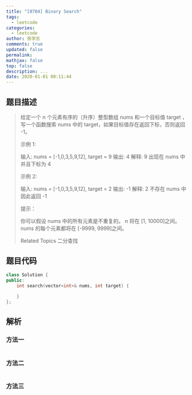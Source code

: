 ```yaml
---
title: "[0704] Binary Search"
tags:
  - leetcode
categories:
  - leetcode
author: 张学志
comments: true
updated: false
permalink:
mathjax: false
top: false
description: ...
date: 2020-01-01 00:11:44
---
```


## 题目描述

> 给定一个 n 个元素有序的（升序）整型数组 nums 和一个目标值 target ，写一个函数搜索 nums 中的 target，如果目标值存在返回下标，否则返回 -1。 
> 
> 
> 示例 1: 
> 
> 输入: nums = [-1,0,3,5,9,12], target = 9
> 输出: 4
> 解释: 9 出现在 nums 中并且下标为 4
> 
> 
> 示例 2: 
> 
> 输入: nums = [-1,0,3,5,9,12], target = 2
> 输出: -1
> 解释: 2 不存在 nums 中因此返回 -1
> 
> 
> 
> 
> 提示： 
> 
> 
> 你可以假设 nums 中的所有元素是不重复的。 
> n 将在 [1, 10000]之间。 
> nums 的每个元素都将在 [-9999, 9999]之间。 
> 
> Related Topics 二分查找

## 题目代码

```cpp
class Solution {
public:
    int search(vector<int>& nums, int target) {
        
    }
};
```

## 解析

### 方法一

```cpp

```

### 方法二

```cpp

```

### 方法三

```cpp

```

